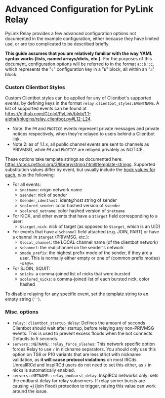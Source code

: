 # Advanced Configuration for PyLink Relay

PyLink Relay provides a few advanced configuration options not documented in the example configuration, either because they have limited use, or are too complicated to be described briefly.

**This guide assumes that you are relatively familiar with the way YAML syntax works (lists, named arrays/dicts, etc.).** For the purposes of this document, configuration options will be referred to in the format `a::b::c`, which represents the "`c`" configuration key in a "`b`" block, all within an "`a`" block.

### Custom Clientbot Styles

Custom Clientbot styles can be applied for any of Clientbot's supported events, by defining keys in the format `relay:clientbot_styles:EVENTNAME`. A list of supported events can be found at https://github.com/GLolol/PyLink/blob/1.1-alpha1/plugins/relay_clientbot.py#L12-L24.
- Note: the `PM` and `PNOTICE` events represent private messages and private notices respectively, when they're relayed to users behind a Clientbot link.
- Note 2: as of 1.1.x, all public channel events are sent to channels as PRIVMSG, while `PM` and `PNOTICE` are relayed privately as NOTICE.

These options take template strings as documented here: https://docs.python.org/3/library/string.html#template-strings. Supported substitution values differ by event, but usually include the [hook values for each](technical/hooks-reference.md#irc-command-hooks), *plus* the following:

- For all events:
    - `$netname`: origin network name
    - `$sender`: nick of sender
    - `$sender_identhost`: ident@host string of sender
    - `$colored_sender`: color hashed version of `$sender`
    - `$colored_netname`: color hashed version of `$netname`
- For KICK, and other events that have a `$target` field corresponding to a user:
    - `$target_nick`: nick of target (as opposed to `$target`, which is an UID)
- For events that have a `$channel` field attached (e.g. JOIN, PART) or have a channel in `$target` (PRIVMSG, etc.):
    - `$local_channel`: the LOCAL channel name (of the clientbot network)
    - `$channel`: the real channel on the sender's network
    - `$mode_prefix`: the highest prefix mode of the sender, if they are a user. This is normally either empty or one of (common prefix modes) `~&!@%+`.
- For SJOIN, SQUIT:
    - `$nicks`: a comma-joined list of nicks that were bursted
    - `$colored_nicks`: a comma-joined list of each bursted nick, color hashed

To disable relaying for any specific event, set the template string to an empty string (`''`).

### Misc. options
- `relay::clientbot_startup_delay`: Defines the amount of seconds Clientbot should wait after startup, before relaying any non-PRIVMSG events. This is used to prevent excess floods when the bot connects. Defaults to 5 seconds.
- `servers::NETNAME::relay_force_slashes`: This network specific option forces Relay to use `/` in nickname separators. You should only use this option on TS6 or P10 variants that are less strict with nickname validation, as **it will cause protocol violations** on most IRCds. UnrealIRCd and InspIRCd users do not need to set this either, as `/` in nicks is automatically enabled.
- `servers::NETNAME::relay_endburst_delay`: InspIRCd networks only: sets the endburst delay for relay subservers. If relay server bursts are causing +j (join flood) protection to trigger, raising this value can work around the issue.
